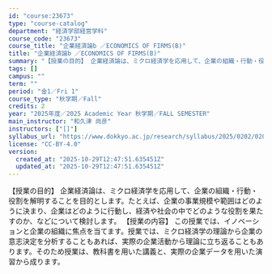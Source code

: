 ```yaml
---
id: "course:23673"
type: "course-catalog"
department: "経済学部経営学科"
course_code: "23673"
course_title: "企業経済論b ／ECONOMICS OF FIRMS(B)"
title: "企業経済論b ／ECONOMICS OF FIRMS(B)"
summary: "【授業の目的】 企業経済論は、ミクロ経済学を応用して、企業の組織・行動・役割を解明することを目的とします。たとえば、企業の事業規模や範囲はどのように決まり、企業はどのように行動し、経済や社会の中でどのような役割を果たすのか、などについて検討…"
tags: []
campus: ""
term: ""
period: "金1／Fri 1"
course_type: "秋学期／Fall"
credits: 2
year: "2025年度／2025 Academic Year 秋学期／FALL SEMESTER"
main_instructor: "和久津 尚彦"
instructors: ["[]"]
syllabus_url: "https://www.dokkyo.ac.jp/research/syllabus/2025/0202/0202_23673_ja_JP.html"
license: "CC-BY-4.0"
version:
  created_at: "2025-10-29T12:47:51.635451Z"
  updated_at: "2025-10-29T12:47:51.635451Z"
---
```

【授業の目的】 企業経済論は、ミクロ経済学を応用して、企業の組織・行動・役割を解明することを目的とします。たとえば、企業の事業規模や範囲はどのように決まり、企業はどのように行動し、経済や社会の中でどのような役割を果たすのか、などについて検討します。 【授業の内容】 この授業では、イノベーションと企業の組織に焦点を当てます。授業では、ミクロ経済学の理論から企業の意志決定を分析することもあれば、実際の企業活動から理論に立ち返ることもあります。そのため授業は、教科書を用いた講義と、実際の企業データを用いた演習から成ります。
